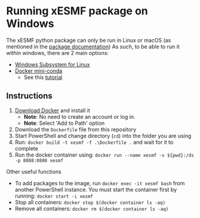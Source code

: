 # Running xESMF package on Windows

The xESMF python package can only be run in Linux or macOS (as mentioned in the [package documentation](https://xesmf.readthedocs.io/en/latest/installation.html#notes-for-windows-users))
As such, to be able to run it within windows, there are 2 main options:

* [Windows Subsystem for Linux](https://docs.microsoft.com/en-us/windows/wsl/about)
* [Docker mini-conda](https://hub.docker.com/r/continuumio/miniconda3/)
    * See this [tutorial](https://towardsdatascience.com/how-docker-can-help-you-become-a-more-effective-data-scientist-7fc048ef91d5)

## Instructions

1. [Download Docker](https://www.docker.com/get-started) and install it
	* **Note**: No need to create an account or log in.
	* **Note**: Select 'Add to Path' option
2. Download the `Dockerfile` file from this repository
3. Start PowerShell and change directory (`cd`) into the folder you are using
4. Run: `docker build -t xesmf -f .\Dockerfile .` and wait for it to complete
5. Run the docker container using: `docker run --name xesmf -v ${pwd}:/ds -p 8888:8888 xesmf`


Other useful functions

* To add packages to the image, run `docker exec -it xesmf bash` from another PowerShell instance.
  You must start the container first by running: `docker start -i xesmf`
* Stop all containers: `docker stop $(docker container ls -aq)`
* Remove all containers: `docker rm $(docker container ls -aq)`